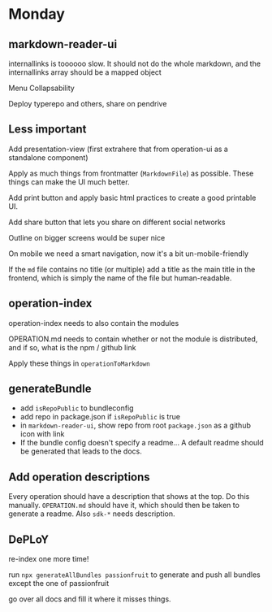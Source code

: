# Monday

## markdown-reader-ui

internallinks is toooooo slow. It should not do the whole markdown, and the internallinks array should be a mapped object

Menu Collapsability

Deploy typerepo and others, share on pendrive

## Less important

Add presentation-view (first extrahere that from operation-ui as a standalone component)

Apply as much things from frontmatter (`MarkdownFile`) as possible. These things can make the UI much better.

Add print button and apply basic html practices to create a good printable UI.

Add share button that lets you share on different social networks

Outline on bigger screens would be super nice

On mobile we need a smart navigation, now it's a bit un-mobile-friendly

If the `md` file contains no title (or multiple) add a title as the main title in the frontend, which is simply the name of the file but human-readable.

## operation-index

operation-index needs to also contain the modules

OPERATION.md needs to contain whether or not the module is distributed, and if so, what is the npm / github link

Apply these things in `operationToMarkdown`

## generateBundle

- add `isRepoPublic` to bundleconfig
- add repo in package.json if `isRepoPublic` is true
- in `markdown-reader-ui`, show repo from root `package.json` as a github icon with link
- If the bundle config doesn't specify a readme... A default readme should be generated that leads to the docs.

## Add operation descriptions

Every operation should have a description that shows at the top. Do this manually. `OPERATION.md` should have it, which should then be taken to generate a readme. Also `sdk-*` needs description.

## DePLoY

re-index one more time!

run `npx generateAllBundles passionfruit` to generate and push all bundles except the one of passionfruit

go over all docs and fill it where it misses things.
